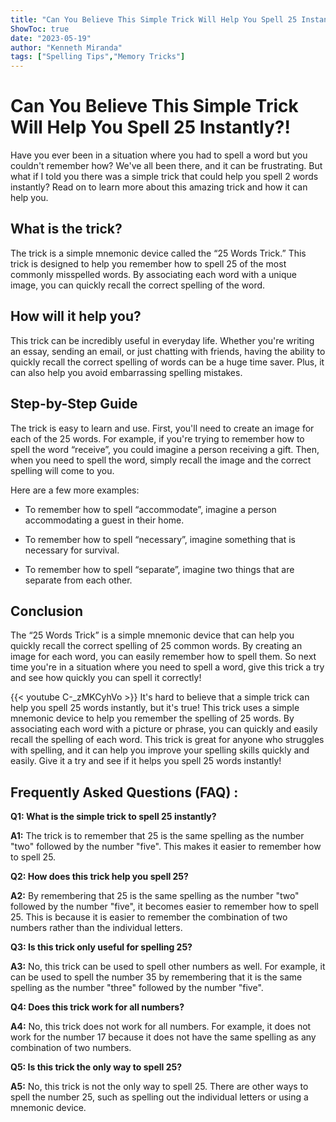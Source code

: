 ```yaml
---
title: "Can You Believe This Simple Trick Will Help You Spell 25 Instantly?!"
ShowToc: true 
date: "2023-05-19"
author: "Kenneth Miranda" 
tags: ["Spelling Tips","Memory Tricks"]
---
```

# Can You Believe This Simple Trick Will Help You Spell 25 Instantly?!

Have you ever been in a situation where you had to spell a word but you couldn't remember how? We've all been there, and it can be frustrating. But what if I told you there was a simple trick that could help you spell 2 words instantly? Read on to learn more about this amazing trick and how it can help you.

## What is the trick?

The trick is a simple mnemonic device called the “25 Words Trick.” This trick is designed to help you remember how to spell 25 of the most commonly misspelled words. By associating each word with a unique image, you can quickly recall the correct spelling of the word.

## How will it help you?

This trick can be incredibly useful in everyday life. Whether you're writing an essay, sending an email, or just chatting with friends, having the ability to quickly recall the correct spelling of words can be a huge time saver. Plus, it can also help you avoid embarrassing spelling mistakes.

## Step-by-Step Guide

The trick is easy to learn and use. First, you'll need to create an image for each of the 25 words. For example, if you're trying to remember how to spell the word “receive”, you could imagine a person receiving a gift. Then, when you need to spell the word, simply recall the image and the correct spelling will come to you.

Here are a few more examples:

- To remember how to spell “accommodate”, imagine a person accommodating a guest in their home.

- To remember how to spell “necessary”, imagine something that is necessary for survival.

- To remember how to spell “separate”, imagine two things that are separate from each other.

## Conclusion

The “25 Words Trick” is a simple mnemonic device that can help you quickly recall the correct spelling of 25 common words. By creating an image for each word, you can easily remember how to spell them. So next time you're in a situation where you need to spell a word, give this trick a try and see how quickly you can spell it correctly!

{{< youtube C-_zMKCyhVo >}} 
It's hard to believe that a simple trick can help you spell 25 words instantly, but it's true! This trick uses a simple mnemonic device to help you remember the spelling of 25 words. By associating each word with a picture or phrase, you can quickly and easily recall the spelling of each word. This trick is great for anyone who struggles with spelling, and it can help you improve your spelling skills quickly and easily. Give it a try and see if it helps you spell 25 words instantly!

## Frequently Asked Questions (FAQ) :
**Q1: What is the simple trick to spell 25 instantly?**

**A1:** The trick is to remember that 25 is the same spelling as the number "two" followed by the number "five". This makes it easier to remember how to spell 25.

**Q2: How does this trick help you spell 25?**

**A2:** By remembering that 25 is the same spelling as the number "two" followed by the number "five", it becomes easier to remember how to spell 25. This is because it is easier to remember the combination of two numbers rather than the individual letters.

**Q3: Is this trick only useful for spelling 25?**

**A3:** No, this trick can be used to spell other numbers as well. For example, it can be used to spell the number 35 by remembering that it is the same spelling as the number "three" followed by the number "five". 

**Q4: Does this trick work for all numbers?**

**A4:** No, this trick does not work for all numbers. For example, it does not work for the number 17 because it does not have the same spelling as any combination of two numbers. 

**Q5: Is this trick the only way to spell 25?**

**A5:** No, this trick is not the only way to spell 25. There are other ways to spell the number 25, such as spelling out the individual letters or using a mnemonic device.





